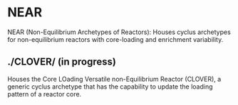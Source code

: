 # NEAR
NEAR (Non-Equilibrium Archetypes of Reactors): Houses cyclus archetypes for non-equilibrium reactors with core-loading and enrichment variability.

## ./CLOVER/ (in progress)
Houses the Core LOading Versatile non-Equilibrium Reactor (CLOVER), a generic cyclus archetype that has the capability to update the loading pattern of a reactor core.